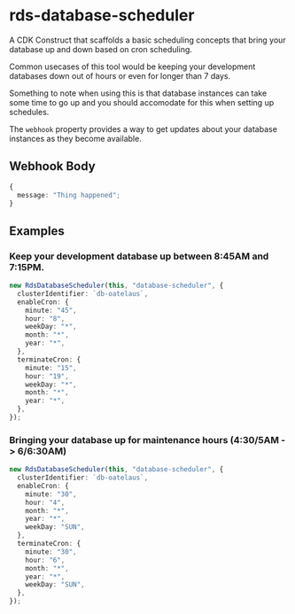 # rds-database-scheduler

A CDK Construct that scaffolds a basic scheduling concepts that bring your database up and down based on cron scheduling.

Common usecases of this tool would be keeping your development databases down out of hours or even for longer than 7 days.

Something to note when using this is that database instances can take some time to go up and you should accomodate for this when setting up schedules.

The `webhook` property provides a way to get updates about your database instances as they become available.

## Webhook Body

```ts
{
  message: "Thing happened";
}
```

## Examples

### Keep your development database up between 8:45AM and 7:15PM.

```ts
new RdsDatabaseScheduler(this, "database-scheduler", {
  clusterIdentifier: `db-oatelaus`,
  enableCron: {
    minute: "45",
    hour: "8",
    weekDay: "*",
    month: "*",
    year: "*",
  },
  terminateCron: {
    minute: "15",
    hour: "19",
    weekDay: "*",
    month: "*",
    year: "*",
  },
});
```

### Bringing your database up for maintenance hours (4:30/5AM -> 6/6:30AM)

```ts
new RdsDatabaseScheduler(this, "database-scheduler", {
  clusterIdentifier: `db-oatelaus`,
  enableCron: {
    minute: "30",
    hour: "4",
    month: "*",
    year: "*",
    weekDay: "SUN",
  },
  terminateCron: {
    minute: "30",
    hour: "6",
    month: "*",
    year: "*",
    weekDay: "SUN",
  },
});
```
